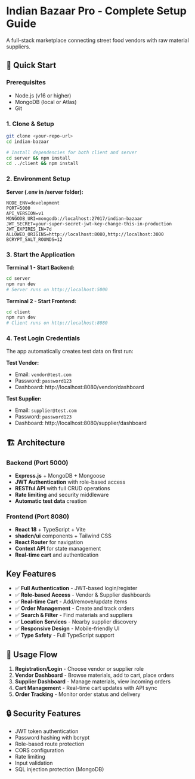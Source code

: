 # Indian Bazaar Pro - Complete Setup Guide

A full-stack marketplace connecting street food vendors with raw material suppliers.

## 🚀 Quick Start

### Prerequisites
- Node.js (v16 or higher)
- MongoDB (local or Atlas)
- Git

### 1. Clone & Setup
```bash
git clone <your-repo-url>
cd indian-bazaar

# Install dependencies for both client and server
cd server && npm install
cd ../client && npm install
```

### 2. Environment Setup

**Server (.env in /server folder):**
```env
NODE_ENV=development
PORT=5000
API_VERSION=v1
MONGODB_URI=mongodb://localhost:27017/indian-bazaar
JWT_SECRET=your-super-secret-jwt-key-change-this-in-production
JWT_EXPIRES_IN=7d
ALLOWED_ORIGINS=http://localhost:8080,http://localhost:3000
BCRYPT_SALT_ROUNDS=12
```

### 3. Start the Application

**Terminal 1 - Start Backend:**
```bash
cd server
npm run dev
# Server runs on http://localhost:5000
```

**Terminal 2 - Start Frontend:**
```bash
cd client
npm run dev
# Client runs on http://localhost:8080
```

### 4. Test Login Credentials

The app automatically creates test data on first run:

**Test Vendor:**
- Email: `vendor@test.com`
- Password: `password123`
- Dashboard: http://localhost:8080/vendor/dashboard

**Test Supplier:**
- Email: `supplier@test.com`
- Password: `password123`
- Dashboard: http://localhost:8080/supplier/dashboard

## 🏗️ Architecture

### Backend (Port 5000)
- **Express.js** + MongoDB + Mongoose
- **JWT Authentication** with role-based access
- **RESTful API** with full CRUD operations
- **Rate limiting** and security middleware
- **Automatic test data** creation

### Frontend (Port 8080)
- **React 18** + TypeScript + Vite
- **shadcn/ui** components + Tailwind CSS
- **React Router** for navigation
- **Context API** for state management
- **Real-time cart** and authentication

## Key Features
- ✅ **Full Authentication** - JWT-based login/register
- ✅ **Role-based Access** - Vendor & Supplier dashboards
- ✅ **Real-time Cart** - Add/remove/update items
- ✅ **Order Management** - Create and track orders
- ✅ **Search & Filter** - Find materials and suppliers
- ✅ **Location Services** - Nearby supplier discovery
- ✅ **Responsive Design** - Mobile-friendly UI
- ✅ **Type Safety** - Full TypeScript support

## 🎯 Usage Flow

1. **Registration/Login** - Choose vendor or supplier role
2. **Vendor Dashboard** - Browse materials, add to cart, place orders
3. **Supplier Dashboard** - Manage materials, view incoming orders
4. **Cart Management** - Real-time cart updates with API sync
5. **Order Tracking** - Monitor order status and delivery

## 🔒 Security Features

- JWT token authentication
- Password hashing with bcrypt
- Role-based route protection
- CORS configuration
- Rate limiting
- Input validation
- SQL injection protection (MongoDB)

